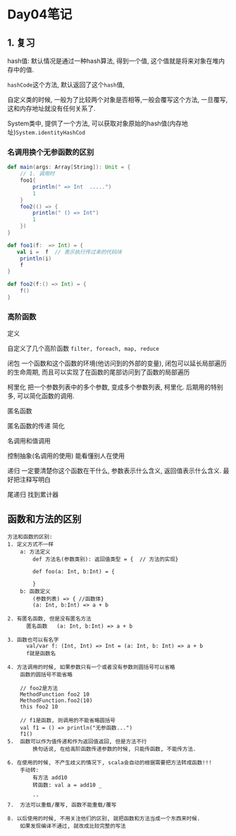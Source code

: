 # Day04笔记

## 1. 复习

hash值:  默认情况是通过一种hash算法, 得到一个值, 这个值就是将来对象在堆内存中的值.

`hashCode`这个方法, 默认返回了这个`hash`值, 

自定义类的时候, 一般为了比较两个对象是否相等,一般会覆写这个方法, 一旦覆写, 这和内存地址就没有任何关系了.

System类中, 提供了一个方法, 可以获取对象原始的hash值(内存地址)`System.identityHashCod`

### 名调用换个无参函数的区别

```scala
def main(args: Array[String]): Unit = {
    // 1. 调用时
    foo1{
        println(" => Int  .....")
        1
    }
    foo2(() => {
        println(" () => Int")
        1
    })
}

def foo1(f:  => Int) = {
   val i =  f  // 表示执行传过来的代码块
    println(i)
    f
}

def foo2(f:() => Int) = {
    f()
}
```

### 高阶函数

定义

自定义了几个高阶函数 `filter, foreach, map, reduce`

闭包  一个函数和这个函数的环境(他访问到的外部的变量), 闭包可以延长局部遍历的生命周期, 而且可以实现了在函数的尾部访问到了函数的局部遍历

柯里化  把一个参数列表中的多个参数, 变成多个参数列表,  柯里化.  后期用的特别多, 可以简化函数的调用.

匿名函数   

匿名函数的传递 简化

名调用和值调用

控制抽象(名调用的使用)  能看懂别人在使用

递归   一定要清楚你这个函数在干什么, 参数表示什么含义, 返回值表示什么含义.  最好把注释写明白

尾递归 找到累计器

## 函数和方法的区别

```
方法和函数的区别:
1. 定义方式不一样
    a: 方法定义
        def 方法名(参数类别): 返回值类型 = {  // 方法的实现}
        
        def foo(a: Int, b:Int) = {
        
        }
    b: 函数定义
        (参数列表) => { //函数体}
        (a: Int, b:Int) => a + b
        
2. 有匿名函数, 但是没有匿名方法
      匿名函数   (a: Int, b:Int) => a + b
      
3. 函数也可以有名字
      val/var f: (Int, Int) => Int = (a: Int, b: Int) => a + b
      f就是函数名

4. 方法调用的时候, 如果参数只有一个或者没有参数则圆括号可以省略
    函数的圆括号不能省略
    
    // foo2是方法
    MethodFunction foo2 10
    MethodFunction.foo2(10)
    this foo2 10

    // f1是函数, 则调用的不能省略圆括号
    val f1 = () => println("无参函数...")
    f1()
5.  函数可以作为值传递和作为返回值返回, 但是方法不行
        换句话说, 在给高阶函数传递参数的时候, 只能传函数, 不能传方法.

6. 在使用的时候, 不产生歧义的情况下, scala会自动的根据需要把方法转成函数!!!
    手动转:
        有方法 add10
        转函数: val a = add10 _
       
        ''
7.  方法可以重载/覆写, 函数不能重载/覆写

8. 以后使用的时候, 不用关注他们的区别, 就把函数和方法当成一个东西来时候.
    如果发现编译不通过, 就改成比较完整的写法
```

